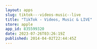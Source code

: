 ```yaml
---
layout: apps
slug: tiktok---videos-music--live
title: "TikTok - Videos, Music & LIVE"
store: apple
app_id: 835599320
date: 2023-07-26T03:26:19Z
published: 2014-04-02T22:44:45Z
---
```

